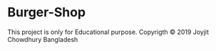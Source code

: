 # Burger-Shop
This project is only for Educational purpose.
Copyrigth © 2019 Joyjit Chowdhury Bangladesh
